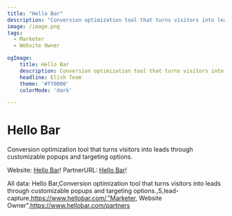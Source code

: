 ```yaml
---
title: "Hello Bar"
description: "Conversion optimization tool that turns visitors into leads through customizable popups and targeting options."
image: /image.png
tags:
  - Marketer
  - Website Owner

ogImage:
    title: Hello Bar
    description: Conversion optimization tool that turns visitors into leads through customizable popups and targeting options.
    headline: Elish Team
    theme: '#ff0000'
    colorMode: 'dark'

---
```


# Hello Bar

Conversion optimization tool that turns visitors into leads through customizable popups and targeting options.

Website: [Hello Bar](https://www.hellobar.com/)!
PartnerURL: [Hello Bar](https://www.hellobar.com/partners)!

All data:
Hello Bar,Conversion optimization tool that turns visitors into leads through customizable popups and targeting options.,S,lead-capture,https://www.hellobar.com/,"Marketer, Website Owner",https://www.hellobar.com/partners